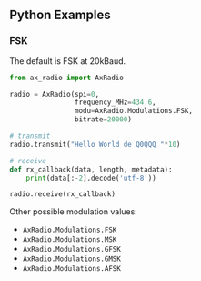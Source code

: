 ## Python Examples

### FSK

The default is FSK at 20kBaud.

```python
from ax_radio import AxRadio

radio = AxRadio(spi=0,
                frequency_MHz=434.6,
                modu=AxRadio.Modulations.FSK,
                bitrate=20000)

# transmit
radio.transmit("Hello World de Q0QQQ "*10)

# receive
def rx_callback(data, length, metadata):
    print(data[:-2].decode('utf-8'))

radio.receive(rx_callback)
```

Other possible modulation values:

* `AxRadio.Modulations.FSK`
* `AxRadio.Modulations.MSK`
* `AxRadio.Modulations.GFSK`
* `AxRadio.Modulations.GMSK`
* `AxRadio.Modulations.AFSK`
